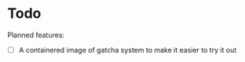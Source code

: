 # Todo

Planned features:

- [ ] A containered image of gatcha system to make it easier to try it out
